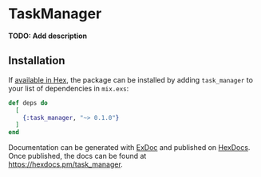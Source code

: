 # TaskManager

**TODO: Add description**

## Installation

If [available in Hex](https://hex.pm/docs/publish), the package can be installed
by adding `task_manager` to your list of dependencies in `mix.exs`:

```elixir
def deps do
  [
    {:task_manager, "~> 0.1.0"}
  ]
end
```

Documentation can be generated with [ExDoc](https://github.com/elixir-lang/ex_doc)
and published on [HexDocs](https://hexdocs.pm). Once published, the docs can
be found at <https://hexdocs.pm/task_manager>.

